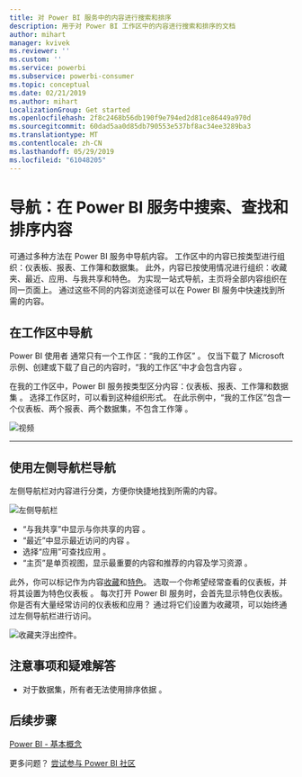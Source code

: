 ```yaml
---
title: 对 Power BI 服务中的内容进行搜索和排序
description: 用于对 Power BI 工作区中的内容进行搜索和排序的文档
author: mihart
manager: kvivek
ms.reviewer: ''
ms.custom: ''
ms.service: powerbi
ms.subservice: powerbi-consumer
ms.topic: conceptual
ms.date: 02/21/2019
ms.author: mihart
LocalizationGroup: Get started
ms.openlocfilehash: 2f8c2468b56db190f9e794ed2d81ce86449a970d
ms.sourcegitcommit: 60dad5aa0d85db790553e537bf8ac34ee3289ba3
ms.translationtype: MT
ms.contentlocale: zh-CN
ms.lasthandoff: 05/29/2019
ms.locfileid: "61048205"
---
```

# <a name="navigation-searching-finding-and-sorting-content-in-power-bi-service"></a>导航：在 Power BI 服务中搜索、查找和排序内容
可通过多种方法在 Power BI 服务中导航内容。 工作区中的内容已按类型进行组织：仪表板、报表、工作簿和数据集。  此外，内容已按使用情况进行组织：收藏夹、最近、应用、与我共享和特色。 为实现一站式导航，主页将全部内容组织在同一页面上。 通过这些不同的内容浏览途径可以在 Power BI 服务中快速找到所需的内容。  

## <a name="navigation-within-workspaces"></a>在工作区中导航

Power BI 使用者  通常只有一个工作区：“我的工作区”  。 仅当下载了 Microsoft 示例、创建或下载了自己的内容时，“我的工作区”中才会包含内容  。  

在我的工作区中，Power BI 服务按类型区分内容：仪表板、报表、工作簿和数据集  。 选择工作区时，可以看到这种组织形式。 在此示例中，“我的工作区”包含一个仪表板、两个报表、两个数据集，不包含工作簿  。

![视频](./media/end-user-search-sort/nav.gif)

________________________________________

## <a name="navigation-using-the-left-navbar"></a>使用左侧导航栏导航
左侧导航栏对内容进行分类，方便你快捷地找到所需的内容。  

![左侧导航栏](./media/end-user-search-sort/power-bi-newnav2.png)


- “与我共享”中显示与你共享的内容  。
- “最近”中显示最近访问的内容  。 
- 选择“应用”可查找应用  。
- “主页”是单页视图，显示最重要的内容和推荐的内容及学习资源  。

此外，你可以标记作为内容[收藏](end-user-favorite.md)和[特色](end-user-featured.md)。 选取一个你希望经常查看的仪表板，并将其设置为特色仪表板  。 每次打开 Power BI 服务时，会首先显示特色仪表板。 你是否有大量经常访问的仪表板和应用？ 通过将它们设置为收藏项，可以始终通过左侧导航栏进行访问。

![收藏夹浮出控件](./media/end-user-search-sort/power-bi-favorite-flyout.png)。


## <a name="considerations-and-troubleshooting"></a>注意事项和疑难解答
* 对于数据集，所有者无法使用排序依据  。

## <a name="next-steps"></a>后续步骤
[Power BI - 基本概念](end-user-basic-concepts.md)

更多问题？ [尝试参与 Power BI 社区](http://community.powerbi.com/)
